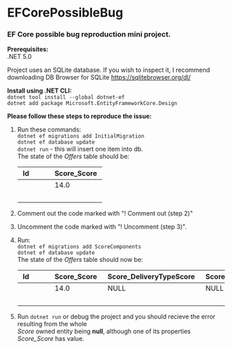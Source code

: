 # EFCorePossibleBug  
### EF Core possible bug reproduction mini project.  

**Prerequisites:**  
.NET 5.0  

Project uses an SQLite database. If you wish to inspect it, I recommend downloading DB Browser for SQLite https://sqlitebrowser.org/dl/

**Install using .NET CLI:**  
`dotnet tool install --global dotnet-ef`  
`dotnet add package Microsoft.EntityFrameworkCore.Design`  

**Please follow these steps to reproduce the issue:**  
1. Run these commands:  
    `dotnet ef migrations add InitialMigration`  
    `dotnet ef database update`  
    `dotnet run` - this will insert one item into db.  
    The state of the *Offers* table should be:  

    | Id         | Score_Score |  
    |------------|-------------|  
    | <someGuid> | 14.0        |  
    |            |             |  
2. Comment out the code marked with "! Comment out (step 2)"  
3. Uncomment the code marked with "! Uncomment (step 3)".  
4. Run:  
    `dotnet ef migrations add ScoreComponents`  
    `dotnet ef database update`  
    The state of the *Offers* table should now be:  

    | Id         | Score_Score | Score_DeliveryTypeScore | Score_RandomScore | Score_RatingScore |  
    |------------|-------------|-------------------------|-------------------|-------------------|  
    | <someGuid> | 14.0        | NULL                    | NULL              | NULL              |  
    |            |             |                         |                   |                   |  
5. Run `dotnet run` or debug the project and you should recieve the error resulting from the whole  
*Score* owned entity being **null**, although one of its properties *Score_Score* has value.  
